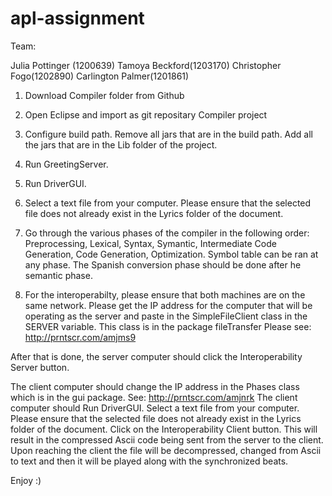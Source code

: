 # apl-assignment
Team:

Julia Pottinger (1200639)
Tamoya Beckford(1203170)
Christopher Fogo(1202890)
Carlington Palmer(1201861)


1. Download Compiler folder from Github

2. Open Eclipse and import as git repositary Compiler project

3. Configure build path. Remove all jars that are in the build path. Add all the jars that are in the Lib folder of the project.

4. Run GreetingServer.

5. Run DriverGUI.

6. Select a text file from your computer. Please ensure that the selected file does not already exist in the Lyrics folder of the document.

7. Go through the various phases of the compiler in the following order: Preprocessing, Lexical, Syntax, Symantic, Intermediate Code Generation, Code Generation, Optimization. Symbol table can be ran at any phase. The Spanish conversion phase should be done after he semantic phase.

8. For the interoperabilty, please ensure that both machines are on the same network. Please get the IP address for the computer that will be operating as the server and paste in the SimpleFileClient class in the SERVER variable. This class is in the package fileTransfer Please see: http://prntscr.com/amjms9

After that is done, the server computer should click the Interoperability Server button. 

The client computer should change the IP address in the Phases class which is in the gui package. See: http://prntscr.com/amjnrk
The client computer should Run DriverGUI. Select a text file from your computer. Please ensure that the selected file does not already exist in the Lyrics folder of the document. Click on the Interoperability Client button. This will result in the compressed Ascii code being sent from the server to the client. Upon reaching the client the file will be decompressed, changed from Ascii to text and then it will be played along with the synchronized beats.

Enjoy :)
